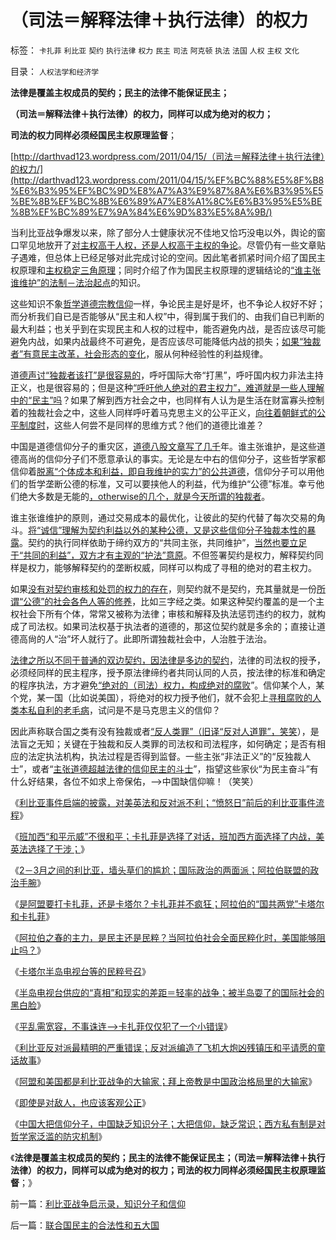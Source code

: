 # （司法＝解释法律＋执行法律）的权力

标签： `卡扎菲` `利比亚` `契约` `执行法律` `权力` `民主` `司法` `阿克顿` `执法` `法国` `人权` `主权` `文化` 

目录： `人权法学和经济学`

**法律是覆盖主权成员的契约；民主的法律不能保证民主；**

**（司法＝解释法律＋执行法律）的权力，同样可以成为绝对的权力；**

**司法的权力同样必须经国民主权原理监督**；

[http://darthvad123.wordpress.com/2011/04/15/（司法＝解释法律＋执行法律）的权力/](http://darthvad123.wordpress.com/2011/04/15/%EF%BC%88%E5%8F%B8%E6%B3%95%EF%BC%9D%E8%A7%A3%E9%87%8A%E6%B3%95%E5%BE%8B%EF%BC%8B%E6%89%A7%E8%A1%8C%E6%B3%95%E5%BE%8B%EF%BC%89%E7%9A%84%E6%9D%83%E5%8A%9B/)

当利比亚战争爆发以来，除了部分人士健康状况不佳地又恰巧没电以外，舆论的窗口罕见地放开了[对主权高于人权，还是人权高于主权的争论](../../../2011/3/25/基督教伦理“人权高于主权”的谬误.md)。尽管仍有一些文章贴子遇难，但总体上已经足够对此完成讨论的空间。因此笔者抓紧时间介绍了国民主权原理和[主权稳定三角原理](../../../2011/4/5/二战后亚非拉“民主乱局”的三角原理.md)；同时介绍了作为国民主权原理的逻辑结论的[“谁主张谁维护”的法制－法治起点](../../../2011/4/3/“谁主张谁维护”是法制的起点.md)的知识。

这些知识不象[哲学道德宗教信仰](../../../2009/11/27/个人信仰请止于个人“私”之边界.md)一样，争论民主是好是坏，也不争论人权好不好；而分析我们自已是否能够从“民主和人权”中，得到属于我们的、由我们自已判断的最大利益；也关乎到在实现民主和人权的过程中，能否避免内战，是否应该尽可能避免内战，如果内战最终不可避免，是否应该尽可能降低内战的损失；[如果“独裁者”有意民主改革，社会形态的变化](../../../2010/12/4/不要低估改革的政治风险.md)，服从何种经验性的利益规律。

道[德声讨“独裁者该打”是很容易的](../../../2011/2/24/那种人是北非国家的敌人？.md)，呼吁国际大帝“打黑”，呼吁国内权力非法主持正义，也是很容易的；但是这种[“呼吁他人绝对的君主权力”，难道就是一些人理解中的“民主”吗](../../../2011/2/24/外来扶植的民主还是美式民主吗.md)？如果了解到西方社会之中，也同样有人认为是生活在财富寡头控制着的独裁社会之中，这些人同样呼吁着马克思主义的公平正义，[向往着朝鲜式的公平制度时](../../../2011/2/20/选了北欧社会主义就选了北朝鲜.md)，这些人何尝不是同样的思维方式？他们的道德比谁差？

中国是道德信仰分子的重灾区，[道德八股文章写了几千](../../../2009/5/11/汉语特点不在于协助逻辑思维.md)年。谁主张谁护，是这些道德高尚的信仰分子们不愿意承认的事实。无论是左中右的信仰分子，这些哲学家都信仰着[脱离“个体成本和利益，即自我维护的实力”的公共道德](../../../2011/1/23/那种人最缺德？.md)，信仰分子可以用他们的哲学垄断公德的标准，又可以要挟他人的利益，代为维护“公德”标准。幸亏他们绝大多数是无能的[，otherwise的几个，就是今天所谓的独裁者](../../../2011/3/27/国民主权原理下的独裁和寡头们的领袖.md)。

谁主张谁维护的原则，通过交易成本的最优化，让彼此的契约代替了每次交易的角斗。[将“诚信”理解为契约利益以外的某种公德，又是这些信仰分子独裁本性的暴露](../../../2010/7/31/诚信的价值的核心就是契约的成本.md)。契约的执行同样依助于缔约双方的“共同主张，共同维护”，[当然也要立足于“共同的利益”，双方才有主观的“护法”意原](../../../2010/12/9/民主并不软弱，民主极其强硬！.md)。不但签署契约是权力，解释契约同样是权力，能够解释契约的垄断权威，同样可以构成了寻租的绝对的君主权力。

如果[没有对契约审核和处罚的权力的存在](../../../2010/7/31/诚信的价值的核心就是契约的成本.md)，则契约就不是契约，充其量就是一份[所谓“公德”的社会各色人等的修养](../../../2010/7/28/为什么要反对“杀鸡警猴”“借汝之头安众之心”？.md)，比如三字经之类。如果这种契约覆盖的是一个主权社会下所有个体，常常又被称为法律；审核和解释及执法惩罚违约的权力，就构成了司法权。如果司法权基于执法者的道德的，那这位契约就是多余的；直接让道德高尙的人“治”坏人就行了。此即所谓独裁社会中，人治胜于法治。

[法律之所以不同于普通的双边契约，因法律是多边的契约](../../../2009/11/19/怎样讲道德？道德和法律的发展关系.md)，法律的司法权的授予，必须经同样的民主程序，授予原法律缔约者共同认同的人员，按法律的标准和确定的程序执法，方才避免[“绝对的（司法）权力，构成绝对的腐败](../../../2009/5/25/魔戒！世界上根本没有绝对的权力～！.md)”。信仰某个人，某个党，某一国（比如说美国），将绝对的权力授予他们，就不会犯上[寻租腐败的人类本私自利的老毛病](http://darthvad.blog.sohu.com/161146952.html)，试问是不是马克思主义的信仰？

因此声称联合国之类有没有独裁或者[“反人类罪”（旧译“反对人道罪”，笑笑](../../../2011/2/1/人道主义如何构筑君权神授？.md)），是法盲之无知；关键在于独裁和反人类罪的司法权和司法程序，如何确定；是否有相应的法定执法机构，执法过程是否得到监督。一些主张“非法正义”的“反独裁人士”，或者“[主张道德超越法律的信仰民主的斗士](../../../2009/11/19/道德的局限性和道德规范的适用范围.md)”，指望这些家伙“为民主奋斗”有什么好结果，各位不如求上帝保佑，——>中国缺信仰嘛！（笑笑）

《[利比亚事件启端的披露，对美英法和反对派不利；“愤怒日”前后的利比亚事件流程](../../../2011/4/9/利比亚事件的真相可能对美英法不利.md)》

《[班加西“和平示威”不很和平；卡扎菲是选择了对话，班加西方面选择了内战，美英法选择了干涉；](../../../2011/4/10/利比亚的“和平示威”不一定很和平.md)》

《[2－3月之间的利比亚，墙头草们的尴尬；国际政治的两面派；阿拉伯联盟的政治手腕](../../../2011/4/10/利比亚战争墙头草的尴尬和阿盟的手腕.md)》

《[是阿盟要打卡扎菲，还是卡塔尔？卡扎菲并不疯狂；阿拉伯的“国共两党”卡塔尔和卡扎菲](../../../2011/4/11/民主斗士是阿盟？卡塔尔？半岛？.md)》

《[阿拉伯之春的主力，是民主还是民粹？当阿拉伯社会全面民粹化时，美国能够阻止吗？](../../../2011/4/11/阿拉伯民粹化时美国能阻止吗？.md)》

《[卡塔尔半岛电视台等的民粹号召](../../../2011/4/11/卡塔尔半岛电视台等的民粹号召.md)》

《[半岛电视台供应的“真相”和现实的差距＝轻率的战争；被半岛耍了的国际社会的黑白脸](../../../2011/4/13/被半岛耍了的国际社会的黑白脸.md)》

《[平乱需宽容，不事诛连——>卡扎菲仅仅犯了一个小错误](../../../2011/4/13/卡扎菲仅仅犯了一个小错误.md)》

《[利比亚反对派最精明的严重错误；反对派编造了飞机大炮凶残镇压和平请愿的童话故事](http://blog.sina.com.cn/s/%E3%80%8A%E5%88%A9%E6%AF%94%E4%BA%9A%E6%88%98%E4%BA%89%E7%9A%84%E5%9B%BD%E9%99%85%E6%94%BF%E6%B2%BB%E7%81%BE%E9%9A%BE%E8%BF%9C%E8%BF%9C%E6%B2%A1%E6%9C%89%E7%BB%93%E6%9D%9F%EF%BC%9A%E5%8D%A1%E6%89%8E%E8%8F%B2%E5%92%8C%E5%8F%8D%E5%AF%B9%E6%B4%BE%E9%83%BD%E4%B8%8D%E5%85%B7%E5%A4%87%E4%B8%BB%E6%9D%83%E5%90%88%E6%B3%95%E6%80%A7%EF%BC%9B%E3%80%8B)》

《[阿盟和美国都是利比亚战争的大输家；拜上帝教是中国政治格局里的大输家](../../../2011/4/14/利比亚战争的大输家.md)》

《[即使是对敌人，也应该客观公正](../../../2011/4/14/即使是对敌人也应该客观公正.md)》

《[中国大把信仰分子，中国缺乏知识分子；大把信仰，缺乏常识；西方私有制是对哲学家泛滥的防灾机制](../../../2011/4/15/利比亚战争启示录，知识分子和信仰.md)》

《**法律是覆盖主权成员的契约；民主的法律不能保证民主；（司法＝解释法律＋执行法律）的权力，同样可以成为绝对的权力；司法的权力同样必须经国民主权原理监督**；》

前一篇：[利比亚战争启示录，知识分子和信仰](../../../2011/4/15/利比亚战争启示录，知识分子和信仰.md)

后一篇：[联合国民主的合法性和五大国](../../../2011/4/15/联合国民主的合法性和五大国.md)